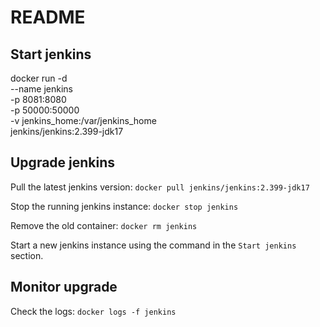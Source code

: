 # README #

## Start jenkins
docker run -d \
    --name jenkins \
    -p 8081:8080 \
    -p 50000:50000 \
    -v jenkins_home:/var/jenkins_home \
    jenkins/jenkins:2.399-jdk17

## Upgrade jenkins

Pull the latest jenkins version:
`docker pull jenkins/jenkins:2.399-jdk17`

Stop the running jenkins instance:
`docker stop jenkins`

Remove the old container:
`docker rm jenkins`

Start a new jenkins instance using the command in the `Start jenkins` section.

## Monitor upgrade

Check the logs:
`docker logs -f jenkins`